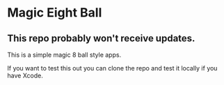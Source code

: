 # Magic Eight Ball
## This repo probably won't receive updates.
This is a simple magic 8 ball style apps.

If you want to test this out you can clone the repo and test it locally if you have Xcode.
